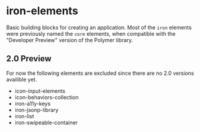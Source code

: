# iron-elements

Basic building blocks for creating an application. Most of the `iron` elements were previously named the `core` elements, when compatible with the "Developer Preview" version of the Polymer library.

## 2.0 Preview

For now the following elements are excluded since there are no 2.0 versions availible yet.
- icon-input-elements
- icon-behaviors-collection
- iron-a11y-keys
- iron-jsonp-library
- iron-list
- iron-swipeable-container